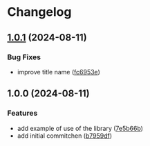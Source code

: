 # Changelog

## [1.0.1](https://github.com/manuelsanchez2/test-release-please/compare/v1.0.0...v1.0.1) (2024-08-11)


### Bug Fixes

* improve title name ([fc6953e](https://github.com/manuelsanchez2/test-release-please/commit/fc6953ebccee3344670682de52b375475615d610))

## 1.0.0 (2024-08-11)


### Features

* add example of use of the library ([7e5b66b](https://github.com/manuelsanchez2/test-release-please/commit/7e5b66b57cd935a1a6714a4cfe2a4868eb5e94c2))
* add initial commitchen ([b7959df](https://github.com/manuelsanchez2/test-release-please/commit/b7959df87c130503945ae72c1815b8fb61723705))
